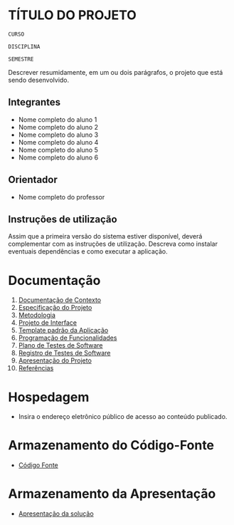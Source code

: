 # TÍTULO DO PROJETO

`CURSO`

`DISCIPLINA`

`SEMESTRE`

Descrever resumidamente, em um ou dois parágrafos, o projeto que está sendo desenvolvido.

## Integrantes

* Nome completo do aluno 1
* Nome completo do aluno 2
* Nome completo do aluno 3
* Nome completo do aluno 4
* Nome completo do aluno 5
* Nome completo do aluno 6

## Orientador

* Nome completo do professor

## Instruções de utilização

Assim que a primeira versão do sistema estiver disponível, deverá complementar com as instruções de utilização. Descreva como instalar eventuais dependências e como executar a aplicação.

# Documentação

<ol>
<li><a href="Documentos/01-Documentação de Contexto.md"> Documentação de Contexto</a></li>
<li><a href="Documentos/02-Especificação do Projeto.md"> Especificação do Projeto</a></li>
<li><a href="Documentos/03-Metodologia.md"> Metodologia</a></li>
<li><a href="Documentos/04-Projeto de Interface.md"> Projeto de Interface</a></li>
<li><a href="Documentos/05-Template padrão da Aplicação.md"> Template padrão da Aplicação</a></li>
<li><a href="Documentos/06-Programação de Funcionalidades.md"> Programação de Funcionalidades</a></li>
<li><a href="Documentos/07-Plano de Testes de Software.md"> Plano de Testes de Software</a></li>
<li><a href="Documentos/08-Registro de Testes de Software.md"> Registro de Testes de Software</a></li>
<li><a href="Documentos/09-Apresentação do Projeto.md"> Apresentação do Projeto</a></li>
<li><a href="Documentos/10-Referências.md"> Referências</a></li>
</ol>

# Hospedagem

* Insira o endereço eletrônico público de acesso ao conteúdo publicado. 

# Armazenamento do Código-Fonte

* <a href="src/README.md">Código Fonte</a>

# Armazenamento da Apresentação

* <a href="Apresentação/README.md">Apresentação da solução</a>
